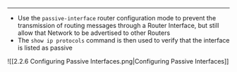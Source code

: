 
---
- Use the `passive-interface` router configuration mode to prevent the transmission of routing messages through a Router Interface, but still allow that Network to be advertised to other Routers
- The `show ip protocols` command is then used to verify that the interface is listed as passive

![[2.2.6 Configuring Passive Interfaces.png|Configuring Passive Interfaces]]